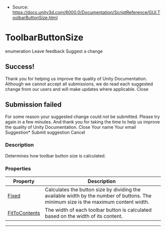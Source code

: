 * Source: https://docs.unity3d.com/6000.0/Documentation/ScriptReference/GUI.ToolbarButtonSize.html

# ToolbarButtonSize
enumeration
Leave feedback
Suggest a change
## Success!
Thank you for helping us improve the quality of Unity Documentation. Although we cannot accept all submissions, we do read each suggested change from our users and will make updates where applicable.
Close
## Submission failed
For some reason your suggested change could not be submitted. Please <a>try again</a> in a few minutes. And thank you for taking the time to help us improve the quality of Unity Documentation.
Close
Your name Your email Suggestion* Submit suggestion
Cancel
### Description
Determines how toolbar button size is calculated.
### Properties
Property | Description  
---|---  
[Fixed](https://docs.unity3d.com/6000.0/Documentation/ScriptReference/GUI.ToolbarButtonSize.Fixed.html) | Calculates the button size by dividing the available width by the number of buttons. The minimum size is the maximum content width.  
[FitToContents](https://docs.unity3d.com/6000.0/Documentation/ScriptReference/GUI.ToolbarButtonSize.FitToContents.html) | The width of each toolbar button is calculated based on the width of its content.  
* * *
